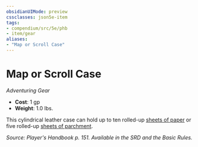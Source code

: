 ```yaml
---
obsidianUIMode: preview
cssclasses: json5e-item
tags:
- compendium/src/5e/phb
- item/gear
aliases: 
- "Map or Scroll Case"
---
```

# Map or Scroll Case
*Adventuring Gear*  

- **Cost**: 1 gp
- **Weight**: 1.0 lbs.

This cylindrical leather case can hold up to ten rolled-up [sheets of paper](5E2014官方资源/items/paper-one-sheet.md) or five rolled-up [sheets of parchment](5E2014官方资源/items/parchment-one-sheet.md).

*Source: Player's Handbook p. 151. Available in the SRD and the Basic Rules.*